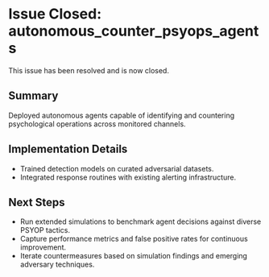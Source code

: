 # Issue Closed: autonomous_counter_psyops_agents

This issue has been resolved and is now closed.

## Summary

Deployed autonomous agents capable of identifying and countering psychological operations across monitored channels.

## Implementation Details

- Trained detection models on curated adversarial datasets.
- Integrated response routines with existing alerting infrastructure.

## Next Steps

- Run extended simulations to benchmark agent decisions against diverse PSYOP tactics.
- Capture performance metrics and false positive rates for continuous improvement.
- Iterate countermeasures based on simulation findings and emerging adversary techniques.
